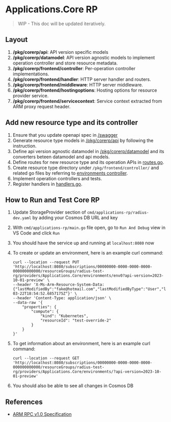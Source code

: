 # Applications.Core RP

> WIP - This doc will be updated iteratively.

## Layout

1. **/pkg/corerp/api**: API version specific models
1. **/pkg/corerp/datamodel**: API version agnostic models to implement operation controller and store resource metadata.
1. **/pkg/corerp/frontend/controller**: Per-operation controller implementations.
1. **/pkg/corerp/frontend/handler**: HTTP server handler and routers.
1. **/pkg/corerp/frontend/middleware**: HTTP server middleware.
1. **/pkg/corerp/frontend/hostingoptions**: Hosting options for resource provider service.
1. **/pkg/corerp/frontend/servicecontext**: Service context extracted from ARM proxy request header.

## Add new resource type and its controller

1. Ensure that you update openapi spec in [/swagger](../../swagger)
1. Generate resource type models in [/pkg/corerp/api](api/) by following the instruction.
1. Define api version agnostic datamodel in  [/pkg/corerp/datamodel](datamodel/) and its converters beteen datamodel and api models.
1. Define routes for new resource type and its operation APIs in [routes.go](frontend/handler/routes.go).
1. Create resource type directory under `/pkg/frontend/controller/` and related go files by referring to [environments controller](frontend/controller/environments/).
1. Implement operation controllers and tests.
1. Register handlers in [handlers.go](frontend/handler/handlers.go).

## How to Run and Test Core RP

1. Update StorageProvider section of `cmd/applications-rp/radius-dev.yaml` by adding your Cosmos DB URL and key
1. With `cmd/applications-rp/main.go` file open, go to `Run And Debug` view in VS Code and click `Run`
1. You should have the service up and running at `localhost:8080` now
1. To create or update an environment, here is an example curl command:

    ```
    curl --location --request PUT 'http://localhost:8080/subscriptions/00000000-0000-0000-0000-000000000000/resourceGroups/radius-test-rg/providers/Applications.Core/environments/env0?api-version=2023-10-01-preview' \
    --header 'X-Ms-Arm-Resource-System-Data: {"lastModifiedBy":"fake@hotmail.com","lastModifiedByType":"User","lastModifiedAt":"2022-03-22T18:54:52.6857175Z"}' \
    --header 'Content-Type: application/json' \
    --data-raw '{
        "properties": {
            "compute": {
                "kind": "Kubernetes",
                "resourceId": "test-override-2"
            }
        }
    }'
    ```

1. To get information about an environment, here is an example curl command:

    ```
    curl --location --request GET 'http://localhost:8080/subscriptions/00000000-0000-0000-0000-000000000000/resourceGroups/radius-test-rg/providers/Applications.Core/environments/?api-version=2023-10-01-preview'
    ```

1. You should also be able to see all changes in Cosmos DB

## References

* [ARM RPC v1.0 Specification](https://github.com/Azure/azure-resource-manager-rpc)
